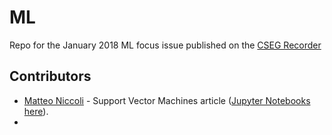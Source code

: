 # ML
Repo for the January 2018 ML focus issue published on the [CSEG Recorder](https://csegrecorder.com/)

## Contributors
- [Matteo Niccoli](https://github.com/mycarta) - Support Vector Machines article ([Jupyter Notebooks here](https://github.com/CSEG/ML/tree/master/SVM%20article)).
- 
